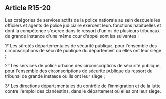 Article R15-20
----
Les catégories de services actifs de la police nationale au sein desquels les
officiers et agents de police judiciaire exercent leurs fonctions habituelles et
dont la compétence s'exerce dans le ressort d'un ou de plusieurs tribunaux de
grande instance d'une même cour d'appel sont les suivantes :

1° Les sûretés départementales de sécurité publique, pour l'ensemble des
circonscriptions de sécurité publique du département où elles ont leur siège ;

2° Les services de police urbaine des circonscriptions de sécurité publique,
pour l'ensemble des circonscriptions de sécurité publique du ressort du tribunal
de grande instance où ils ont leur siège ;

3° Les directions départementales du contrôle de l'immigration et de la lutte
contre l'emploi des clandestins, dans le département où elles ont leur siège.
